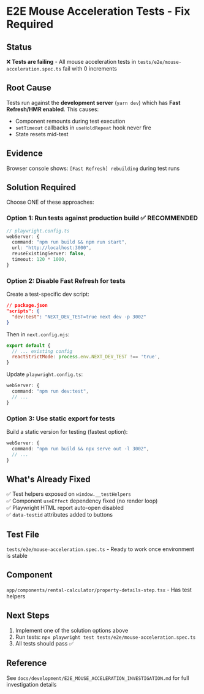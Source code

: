 # E2E Mouse Acceleration Tests - Fix Required

## Status
❌ **Tests are failing** - All mouse acceleration tests in `tests/e2e/mouse-acceleration.spec.ts` fail with 0 increments

## Root Cause
Tests run against the **development server** (`yarn dev`) which has **Fast Refresh/HMR enabled**. This causes:
- Component remounts during test execution
- `setTimeout` callbacks in `useHoldRepeat` hook never fire
- State resets mid-test

## Evidence
Browser console shows: `[Fast Refresh] rebuilding` during test runs

## Solution Required
Choose ONE of these approaches:

### Option 1: Run tests against production build ✅ RECOMMENDED
```typescript
// playwright.config.ts
webServer: {
  command: "npm run build && npm run start",
  url: "http://localhost:3000",
  reuseExistingServer: false,
  timeout: 120 * 1000,
}
```

### Option 2: Disable Fast Refresh for tests
Create a test-specific dev script:
```json
// package.json
"scripts": {
  "dev:test": "NEXT_DEV_TEST=true next dev -p 3002"
}
```

Then in `next.config.mjs`:
```javascript
export default {
  // ... existing config
  reactStrictMode: process.env.NEXT_DEV_TEST !== 'true',
}
```

Update `playwright.config.ts`:
```typescript
webServer: {
  command: "npm run dev:test",
  // ...
}
```

### Option 3: Use static export for tests
Build a static version for testing (fastest option):
```typescript
webServer: {
  command: "npm run build && npx serve out -l 3002",
  // ...
}
```

## What's Already Fixed
✅ Test helpers exposed on `window.__testHelpers`  
✅ Component `useEffect` dependency fixed (no render loop)  
✅ Playwright HTML report auto-open disabled  
✅ `data-testid` attributes added to buttons

## Test File
`tests/e2e/mouse-acceleration.spec.ts` - Ready to work once environment is stable

## Component
`app/components/rental-calculator/property-details-step.tsx` - Has test helpers

## Next Steps
1. Implement one of the solution options above
2. Run tests: `npx playwright test tests/e2e/mouse-acceleration.spec.ts`
3. All tests should pass ✅

## Reference
See `docs/development/E2E_MOUSE_ACCELERATION_INVESTIGATION.md` for full investigation details
